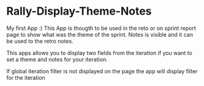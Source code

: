 # Rally-Display-Theme-Notes
My first App :)
This App is thougth to be used in the reto or on sprint report page to show what was the theme of the sprint.
Notes is visible and it can be used to the retro notes.

This apps allows you to display two fields from the iteration if you want to set a theme and notes for your iteration.

If global iteration filter is not displayed on the page the app will display filter for the iteration
